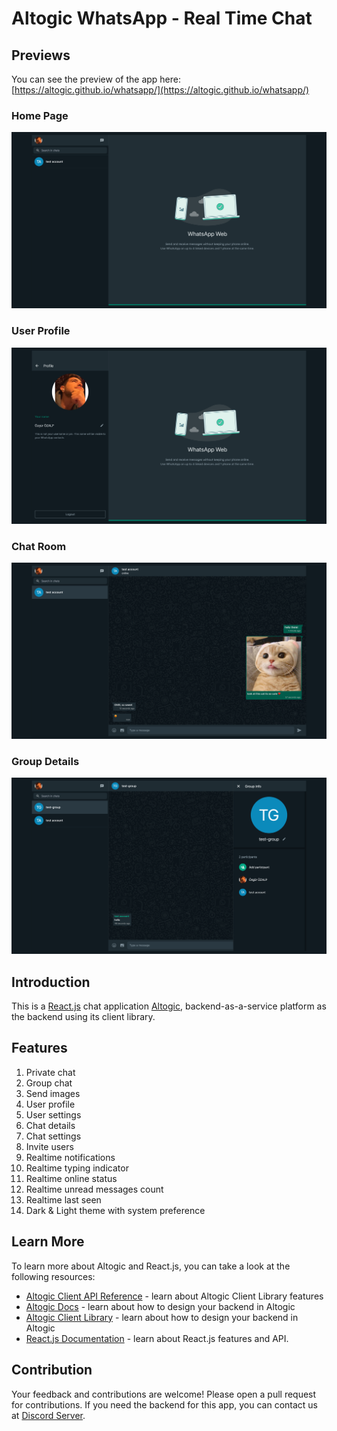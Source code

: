 # Altogic WhatsApp - Real Time Chat

## Previews

You can see the preview of the app here: [https://altogic.github.io/whatsapp/](https://altogic.github.io/whatsapp/)

### Home Page

![picture alt](public/images/preview.png 'Preview image of the app')

### User Profile

![picture alt](public/images/preview-user-profile.png 'Preview image of user profile')

### Chat Room

![picture alt](public/images/preview-chat-room.png 'Preview image of chat room')

### Group Details

![picture alt](public/images/preview-group-details.png 'Preview image of group details')

## Introduction

This is a [React.js](https://reactjs.org/) chat application [Altogic](https://www.altogic.com), backend-as-a-service platform as the backend using its client library.

## Features

1. Private chat
2. Group chat
3. Send images
4. User profile
5. User settings
6. Chat details
7. Chat settings
8. Invite users
9. Realtime notifications
10. Realtime typing indicator
11. Realtime online status
12. Realtime unread messages count
13. Realtime last seen
14. Dark & Light theme with system preference

## Learn More

To learn more about Altogic and React.js, you can take a look at the following resources:

-   [Altogic Client API Reference](https://clientapi.altogic.com/v2.2.0/modules.html) - learn about Altogic Client Library features
-   [Altogic Docs](https://www.altogic.com/docs/) - learn about how to design your backend in Altogic
-   [Altogic Client Library](https://www.altogic.com/client/) - learn about how to design your backend in Altogic
-   [React.js Documentation](https://reactjs.org/docs/getting-started.html) - learn about React.js features and API.

## Contribution

Your feedback and contributions are welcome! Please open a pull request for contributions. If you need the backend for this app, you can contact us at [Discord Server](https://discord.gg/zDTnDPBxRz).
